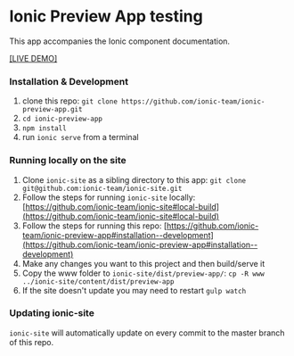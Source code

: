 # Ionic Preview App testing

This app accompanies the Ionic component documentation.

[[LIVE DEMO]](http://ionicframework.com/docs/components/)

### Installation & Development

1. clone this repo: `git clone https://github.com/ionic-team/ionic-preview-app.git`
2. `cd ionic-preview-app`
3. `npm install`
4. run `ionic serve` from a terminal


### Running locally on the site

1. Clone `ionic-site` as a sibling directory to this app: `git clone git@github.com:ionic-team/ionic-site.git`
2. Follow the steps for running `ionic-site` locally: [https://github.com/ionic-team/ionic-site#local-build](https://github.com/ionic-team/ionic-site#local-build)
3. Follow the steps for running this repo: [https://github.com/ionic-team/ionic-preview-app#installation--development](https://github.com/ionic-team/ionic-preview-app#installation--development)
4. Make any changes you want to this project and then build/serve it
5. Copy the www folder to `ionic-site/dist/preview-app/`: `cp -R www ../ionic-site/content/dist/preview-app`
6. If the site doesn't update you may need to restart `gulp watch`


### Updating ionic-site

`ionic-site` will automatically update on every commit to the master branch of this repo.
